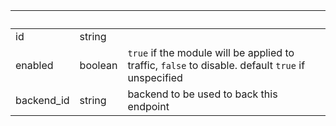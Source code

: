 <!-- Code generated for API Clients. DO NOT EDIT. -->

| &nbsp;     | &nbsp;  | &nbsp;                                                                                             |
| ---------- | ------- | -------------------------------------------------------------------------------------------------- |
| id         | string  |                                                                                                    |
| enabled    | boolean | `true` if the module will be applied to traffic, `false` to disable. default `true` if unspecified |
| backend_id | string  | backend to be used to back this endpoint                                                           |
